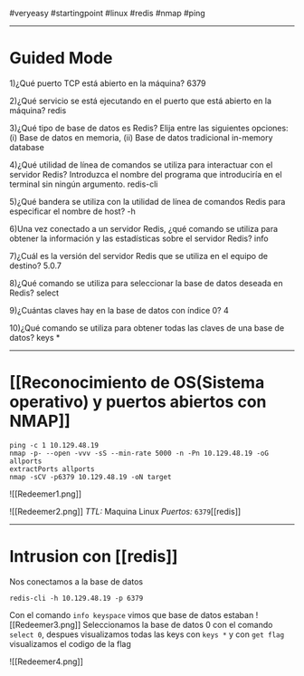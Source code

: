 #veryeasy #startingpoint #linux #redis #nmap #ping 

--------
# Guided Mode

1)¿Qué puerto TCP está abierto en la máquina? 
	6379

2)¿Qué servicio se está ejecutando en el puerto que está abierto en la máquina? 
	redis

3)¿Qué tipo de base de datos es Redis? Elija entre las siguientes opciones: (i) Base de datos en memoria, (ii) Base de datos tradicional
	in-memory database

4)¿Qué utilidad de línea de comandos se utiliza para interactuar con el servidor Redis? Introduzca el nombre del programa que introduciría en el terminal sin ningún argumento. 
	redis-cli

5)¿Qué bandera se utiliza con la utilidad de línea de comandos Redis para especificar el nombre de host? 
	-h

6)Una vez conectado a un servidor Redis, ¿qué comando se utiliza para obtener la información y las estadísticas sobre el servidor Redis? 
	info

7)¿Cuál es la versión del servidor Redis que se utiliza en el equipo de destino? 
	5.0.7

8)¿Qué comando se utiliza para seleccionar la base de datos deseada en Redis? 
	select

9)¿Cuántas claves hay en la base de datos con índice 0? 
	4
	
10)¿Qué comando se utiliza para obtener todas las claves de una base de datos? 
	keys *

-------
# [[Reconocimiento de OS(Sistema operativo) y puertos abiertos con NMAP]]

```shell
ping -c 1 10.129.48.19
nmap -p- --open -vvv -sS --min-rate 5000 -n -Pn 10.129.48.19 -oG allports
extractPorts allports
nmap -sCV -p6379 10.129.48.19 -oN target
```
![[Redeemer1.png]]

![[Redeemer2.png]]
*TTL:* Maquina Linux
*Puertos:*
	`6379`[[redis]]

-----
# Intrusion con [[redis]]

Nos conectamos a la base de datos
```
redis-cli -h 10.129.48.19 -p 6379
```

Con el comando `info keyspace` vimos que base de datos estaban
	![[Redeemer3.png]]
Seleccionamos la base de datos 0 con el comando ``select 0``, despues visualizamos todas las keys con `keys *` y con `get flag` visualizamos el codigo de la flag

![[Redeemer4.png]]

